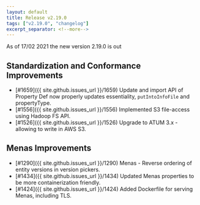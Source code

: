 ```yaml
---
layout: default
title: Release v2.19.0
tags: ["v2.19.0", "changelog"]
excerpt_separator: <!--more-->
---
```


As of 17/02 2021 the new version 2.19.0 is out
<!--more-->

## Standardization and Conformance Improvements

- [#1659]({{ site.github.issues_url }}/1659) Update and import API of Property Def now properly updates essentiality, `putIntoInfoFile` and propertyType.
- [#1556]({{ site.github.issues_url }}/1556) Implemented S3 file-access using Hadoop FS API.
- [#1526]({{ site.github.issues_url }}/1526) Upgrade to ATUM 3.x - allowing to write in AWS S3.

## Menas Improvements

- [#1290]({{ site.github.issues_url }}/1290) Menas - Reverse ordering of entity versions in version pickers.
- [#1434]({{ site.github.issues_url }}/1434) Updated Menas properties to be more containerization friendly.
- [#1424]({{ site.github.issues_url }}/1424) Added Dockerfile for serving Menas, including TLS.
